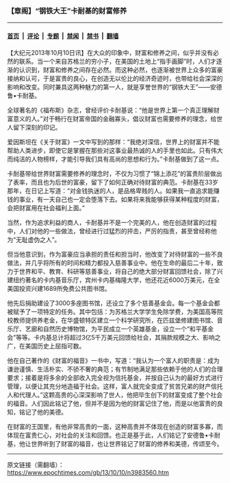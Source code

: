 ### 【章阁】“钢铁大王”卡耐基的财富修养

---

#### [首页](../../../..?n3983560) &nbsp;|&nbsp; [评论](../../../../../epoch-comment?n3983560) &nbsp;|&nbsp; [专题](../../../../../epoch-special?n3983560) &nbsp;|&nbsp; [禁闻](../../../../../epoch-news?n3983560) &nbsp;|&nbsp; [禁书](../../../../../books?n3983560) &nbsp;|&nbsp; [翻墙](https://github.com/gfw-breaker/nogfw/blob/master/README.md?n3983560)


<div class="post_content" id="artbody" itemprop="articleBody">
 <!-- article content begin -->
 <p>
  【大纪元2013年10月10日讯】在大众的印象中，财富和修养之间，似乎并没有必然的联系。当一个来自苏格兰的穷小子，在美国的土地上“指手画脚”时，人们才逐渐的认识到，财富和修养之间存在必然。而这种必然，也逐渐被世界上众多的富豪接纳和认可，于是富贵的良心，在创造无以伦比的经济奇迹时，也带给社会深深的影响和改变。同时兼具这两种魅力的第一人，就是享誉世界的“钢铁大王”——安德鲁•卡耐基。
 </p>
 <p>
  全球著名的《福布斯》杂志，曾经评价卡耐基说：“他是世界上第一个真正理解财富意义的人。”对于畅行在财富帝国的金融寡头，倡议财富也需要修养的理念，给世人留下深刻的印记。
 </p>
 <p>
  爱因斯坦在《关于财富》一文中写到的那样：“我绝对深信，世界上的财富并不能帮助人类进步，即使它是掌握在那些对这事业最热诚的人的手里也如此。只有伟大而纯洁的人物榜样，才能引导我们具有高尚的思想和行为。”卡耐基做到了这一点。
 </p>
 <p>
  卡耐基带给世界财富需要修养的理念时，不仅为习惯了“锦上添花”的富贵阶层做出了表率，而且也为后世的富豪，留下了如何正确对待财富的典范。卡耐基在33岁那年，在日记上写道：“对金钱执迷的人，是品格卑贱的人。如果我一直追求能赚钱的事业，有一天自己也一定会堕落下去。如果将来我能够获得某种程度的财富，会把财富用在社会福利上面。”
 </p>
 <p>
  当然，作为追求利益的商人，卡耐基并不是一个完美的人，他在创造财富的过程中，人们对他的一些做法，曾经进行过猛烈的抨击，严厉的指责，甚至曾经称他为“无耻虚伪之人”。
 </p>
 <p>
  但当他意识到，作为富豪应当承担的责任和担当时，他改变了对待财富的一些不良做法，并几乎将所有的时间和精力都投入慈善事业中。他在生命的最后二十年，致力于世界和平、教育、科研等慈善事业，将自己的绝大部分财富回馈社会，除了兴建纽约著名的卡内基音乐厅，宾州卡内基梅隆大学，他还花近6000万美元，在全美国投资兴建1689所免费公共图书馆。
 </p>
 <p>
  他先后捐助建设了3000多座图书馆，还设立了多个慈善基金会。每一个基金会都被赋予了一项特定的任务。其中包括：为苏格兰大学学生免除学费，为美国高等院校教师提供养老金，在华盛顿特区建立一个科学研究所，在匹兹堡修建图书馆、音乐厅、艺廊和自然历史博物馆，为平民成立一个英雄基金，设立一个“和平基金会”等等。卡内基总计将超过3亿5千万美元回馈给社会，其捐款规模之大、影响之广，在美国历史上屈指可数。
 </p>
 <p>
  他在自己著作的《财富的福音》一书中，写道：“我认为一个富人的职责是：成为谦逊谨慎、生活朴实、不骄不奢的典范；有节制地满足那些依赖于他的人们的合理要求；接着是将多余的全部收入完全视为信托基金，并按自己认为的最好方式进行管理，以便让其充分地造福于社会。这样，富人就完全变成了贫苦兄弟的财产信托人和代理人。”这颗高贵的心深深影响了世人，他把毕生创下的财富变成了整个社会的福音。人们因此铭记了他，但并不是因为他的财富记住了他，而是以他富贵的良知，铭记了他的美德。
 </p>
 <p>
  在财富的王国里，有他非常高贵的一面，这种高贵并不体现在创造的财富多寡，而体现在富贵仁心，对社会的关注和回馈。也正是基于此，人们铭记了安德鲁•卡耐基，他让世界听到了财富的福音，也让世界铭记了财富的修养和美德，传颂至今。
 </p>
 <!-- article content end -->
 <div id="below_article_ad">
 </div>
</div>


---

原文链接（需翻墙）：https://www.epochtimes.com/gb/13/10/10/n3983560.htm